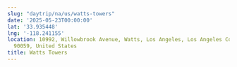 ```yaml
---
slug: "daytrip/na/us/watts-towers"
date: '2025-05-23T00:00:00'
lat: '33.935448'
lng: '-118.241155'
location: 10992, Willowbrook Avenue, Watts, Los Angeles, Los Angeles County, California,
  90059, United States
title: Watts Towers
---
```



